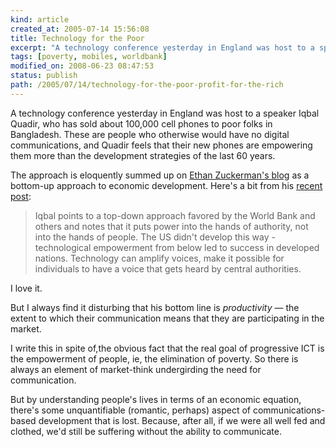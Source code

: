 ```yaml
---
kind: article
created_at: 2005-07-14 15:56:08
title: Technology for the Poor
excerpt: "A technology conference yesterday in England was host to a speaker Iqbal Quadir, who has sold about 100,000 cell phones to poor folks in Bangladesh."
tags: [poverty, mobiles, worldbank]
modified_on: 2008-06-23 08:47:53
status: publish 
path: /2005/07/14/technology-for-the-poor-profit-for-the-rich
---
```


A technology conference yesterday in England was host to a speaker Iqbal Quadir, who has sold about 100,000 cell phones to poor folks in Bangladesh. These are people who otherwise would have no digital communications, and Quadir feels that their new phones are empowering them more than the development strategies of the last 60 years.

The approach is eloquently summed up on <a href="http://www.ethanzuckerman.com">Ethan Zuckerman's blog</a> as a bottom-up approach to economic development. Here's a bit from his <a href="http://www.ethanzuckerman.com/blog/?p=85">recent post</a>:

<blockquote class="large">
Iqbal points to a top-down approach favored by the World Bank and others and notes that it puts power into the hands of authority, not into the hands of people. The US didn't develop this way - technological empowerment from below led to success in developed nations. Technology can amplify voices, make it possible for individuals to have a voice that gets heard by central authorities.
</blockquote>

I love it.

But I always find it disturbing that his bottom line is <em>productivity</em> &mdash; the extent to which their communication means that they are participating in the market. 

I write this in spite of,the obvious fact that the real goal of progressive ICT is the empowerment of people, ie, the elimination of poverty. So there is always an element of market-think undergirding the need for communication.

But by understanding people's lives in terms of an economic equation, there's some unquantifiable (romantic, perhaps) aspect of communications-based development that is lost. Because, after all, if we were all well fed and clothed, we'd still be suffering without the ability to communicate.